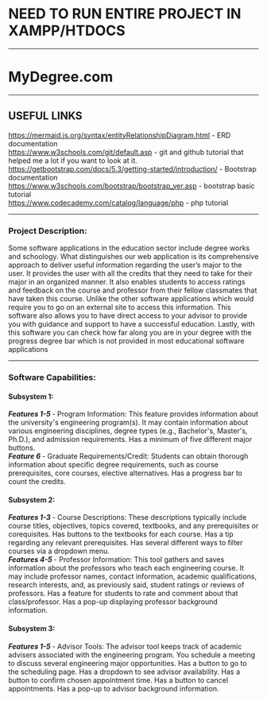 # NEED TO RUN ENTIRE PROJECT IN XAMPP/HTDOCS

---

# MyDegree.com

--- 
<h2>USEFUL LINKS</h2>

https://mermaid.js.org/syntax/entityRelationshipDiagram.html - ERD documentation<br>
https://www.w3schools.com/git/default.asp - git and github tutorial that helped me a lot if you want to look at it.<br>
https://getbootstrap.com/docs/5.3/getting-started/introduction/ - Bootstrap documentation<br>
https://www.w3schools.com/bootstrap/bootstrap_ver.asp - bootstrap basic tutorial<br>
https://www.codecademy.com/catalog/language/php - php tutorial<br>


---

<div>
<h3>Project Description:</h3>
<p>
Some software applications in the education sector include degree works and schoology.
What distinguishes our web application is its comprehensive approach to deliver useful
information regarding the user’s major to the user. It provides the user with all the credits that
they need to take for their major in an organized manner. It also enables students to access
ratings and feedback on the course and professor from their fellow classmates that have taken
this course. Unlike the other software applications which would require you to go on an external
site to access this information. This software also allows you to have direct access to your
advisor to provide you with guidance and support to have a successful education. Lastly, with
this software you can check how far along you are in your degree with the progress degree bar
which is not provided in most educational software applications
</p>
</div>

---

<div>
<h3>Software Capabilities:</h3>
<h4>Subsystem 1:</h4>
<p>
<b> <i>Features 1-5</i> </b> - Program Information: This feature provides information about the
university's engineering program(s). It may contain information about various
engineering disciplines, degree types (e.g., Bachelor's, Master's, Ph.D.), and admission
requirements. Has a minimum of five different major buttons.<br>
<b> <i>Feature 6</i> </b> - Graduate Requirements/Credit: Students can obtain thorough information
about specific degree requirements, such as course prerequisites, core courses, elective
alternatives. Has a progress bar to count the credits.
</p>
<h4>Subsystem 2:</h4>
<p>
<b> <i>Features 1-3</i> </b> - Course Descriptions: These descriptions typically include course titles,
objectives, topics covered, textbooks, and any prerequisites or corequisites. Has buttons
to the textbooks for each course. Has a tip regarding any relevant prerequisites. Has
several different ways to filter courses via a dropdown menu.<br>
<b> <i>Features 4-5</i> </b> - Professor Information: This tool gathers and saves information about the
professors who teach each engineering course. It may include professor names, contact
information, academic qualifications, research interests, and, as previously said, student
ratings or reviews of professors. Has a feature for students to rate and comment about that
class/professor. Has a pop-up displaying professor background information.
</p>
<h4>Subsystem 3:</h4>
<p>
<b> <i>Features 1-5</i> </b> - Advisor Tools: The advisor tool keeps track of academic advisers
associated with the engineering program. You schedule a meeting to discuss several
engineering major opportunities. Has a button to go to the scheduling page. Has a
dropdown to see advisor availability. Has a button to confirm chosen appointment time.
Has a button to cancel appointments. Has a pop-up to advisor background information.
</p>
